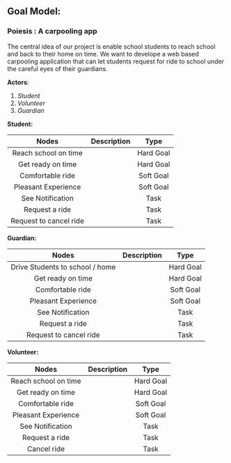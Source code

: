 ## Goal Model:
### Poiesis : A carpooling app
The central idea of our project is enable school students to reach school and back to their home on time. We want to develope a web based carpooling application 
that can let students request for ride to school under the careful eyes of their guardians. 

**Actors**:
1. *Student*
2. *Volunteer*
3. *Guardian* 

 
**Student:**


|Nodes                    |  Description | Type     |
|:-----------------------:|:------------:|:--------:|
|  Reach school on time   |              | Hard Goal  |
|  Get ready on time      |              | Hard Goal   |
|  Comfortable ride       |              | Soft Goal  |
|  Pleasant Experience    |         | Soft Goal    
|  See Notification   |           |  Task  |    
|  Request a ride   |           |   Task |
|  Request to cancel ride   |          |  Task  |

**Guardian:**

 
|Nodes                    |  Description | Type     |
|:-----------------------:|:------------:|:--------:|
|  Drive Students to school / home |              | Hard Goal  |
|  Get ready on time      |              | Hard Goal   |
|  Comfortable ride       |              | Soft Goal  |
|  Pleasant Experience    |         | Soft Goal    
|  See Notification   |           |  Task  |    
|  Request a ride   |           |   Task |
|  Request to cancel ride   |          |  Task  |

**Volunteer:**


|Nodes                    |  Description | Type     |
|:-----------------------:|:------------:|:--------:|
|  Reach school on time   |              | Hard Goal  |
|  Get ready on time      |              | Hard Goal   |
|  Comfortable ride       |              | Soft Goal  |
|  Pleasant Experience    |         | Soft Goal    
|  See Notification   |           |  Task  |    
|  Request a ride   |           |   Task |
|  Cancel ride   |          |  Task  |


